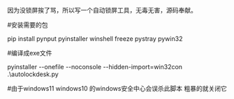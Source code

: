 因为没锁屏挨了骂，所以写一个自动锁屏工具，无毒无害，源码奉献。



#安装需要的包


pip install pynput pyinstaller winshell freeze pystray pywin32



#编译成exe文件


pyinstaller --onefile --noconsole --hidden-import=win32con .\autolockdesk.py


#由于windows11 windows10 的windows安全中心会误杀此脚本 粗暴的就关闭它
